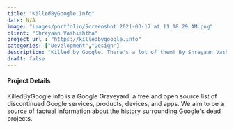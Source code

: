 ```yaml
---
title: "KilledByGoogle.Info"
date: N/A
image: "images/portfolio/Screenshot 2021-03-17 at 11.18.29 AM.png"
client: "Shreyaan Vashishtha"
project_url : "https://killedbygoogle.info"
categories: ["Development","Design"]
description: "Killed by Google. There's a lot of them! By Shreyaan Vashishtha"
draft: false
---
```


#### Project Details

KilledByGoogle.info is a Google Graveyard; a free and open source list of discontinued Google services, products, devices, and apps. We aim to be a source of factual information about the history surrounding Google's dead projects.

